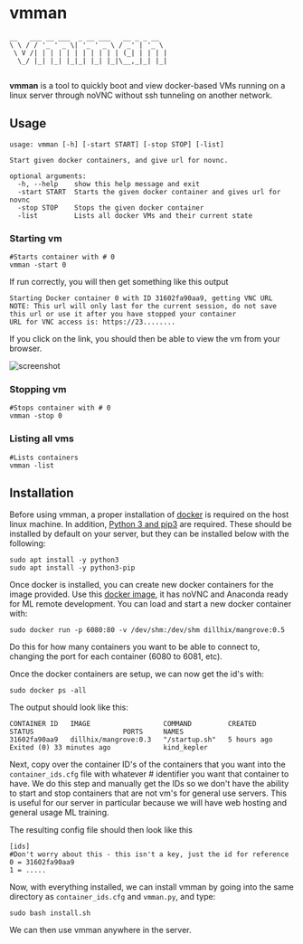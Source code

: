 # vmman

```
__   ___ __ ___  _ __ ___   __ _ _ __  
\ \ / / '_ ' _ \| '_ ' _ \ / _' | '_ \ 
 \ V /| | | | | | | | | | | (_| | | | |
  \_/ |_| |_| |_|_| |_| |_|\__,_|_| |_|
                                         
```
**vmman** is a tool to quickly boot and view docker-based VMs running on a linux server through noVNC without ssh tunneling on another network.

## Usage

```
usage: vmman [-h] [-start START] [-stop STOP] [-list]

Start given docker containers, and give url for novnc.

optional arguments:
  -h, --help    show this help message and exit
  -start START  Starts the given docker container and gives url for novnc
  -stop STOP    Stops the given docker container
  -list         Lists all docker VMs and their current state
```

### Starting vm
```
#Starts container with # 0
vmman -start 0
```

If run correctly, you will then get something like this output

```
Starting Docker container 0 with ID 31602fa90aa9, getting VNC URL
NOTE: This url will only last for the current session, do not save this url or use it after you have stopped your container
URL for VNC access is: https://23........
```

If you click on the link, you should then be able to view the vm from your browser. 

![screenshot](https://user-images.githubusercontent.com/33649660/143733333-cd2eddd7-2260-4c02-95b7-5f7810f9dffd.png)



### Stopping vm
```
#Stops container with # 0
vmman -stop 0
```

### Listing all vms
```
#Lists containers
vmman -list
```


## Installation

Before using vmman, a proper installation of [docker](https://docs.docker.com/engine/install/ubuntu/) is required on the host linux machine. In addition, [Python 3 and pip3](https://www.python.org/downloads/) are required. These should be installed by default on your server, but they can be installed below with the following:

```
sudo apt install -y python3
sudo apt install -y python3-pip
```


Once docker is installed, you can create new docker containers for the image provided. Use this [docker image](https://hub.docker.com/repository/docker/dillhix/mangrove), it has noVNC and Anaconda ready for ML remote development. You can load and start a new docker container with:

```
sudo docker run -p 6080:80 -v /dev/shm:/dev/shm dillhix/mangrove:0.5
```

Do this for how many containers you want to be able to connect to, changing the port for each container (6080 to 6081, etc). 

Once the docker containers are setup, we can now get the id's with:

```
sudo docker ps -all
```

The output should look like this:

```
CONTAINER ID   IMAGE                  COMMAND         CREATED       STATUS                      PORTS     NAMES
31602fa90aa9   dillhix/mangrove:0.3   "/startup.sh"   5 hours ago   Exited (0) 33 minutes ago             kind_kepler
```


Next, copy over the container ID's of the containers that you want into the `container_ids.cfg` file with whatever # identifier you want that container to have. We do this step and manually get the IDs so we don't have the ability to start and stop containers that are not vm's for general use servers. This is useful for our server in particular because we will have web hosting and general usage ML training. 

The resulting config file should then look like this 


```
[ids]
#Don't worry about this - this isn't a key, just the id for reference
0 = 31602fa90aa9 
1 = .....
```

Now, with everything installed, we can install vmman by going into the same directory as `container_ids.cfg` and `vmman.py`, and type:

```
sudo bash install.sh
```

We can then use vmman anywhere in the server.
